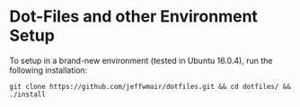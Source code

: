 # Dot-Files and other Environment Setup

To setup in a brand-new environment (tested in Ubuntu 16.0.4), run the following installation:

```script
git clone https://github.com/jeffwmair/dotfiles.git && cd dotfiles/ && ./install
```
